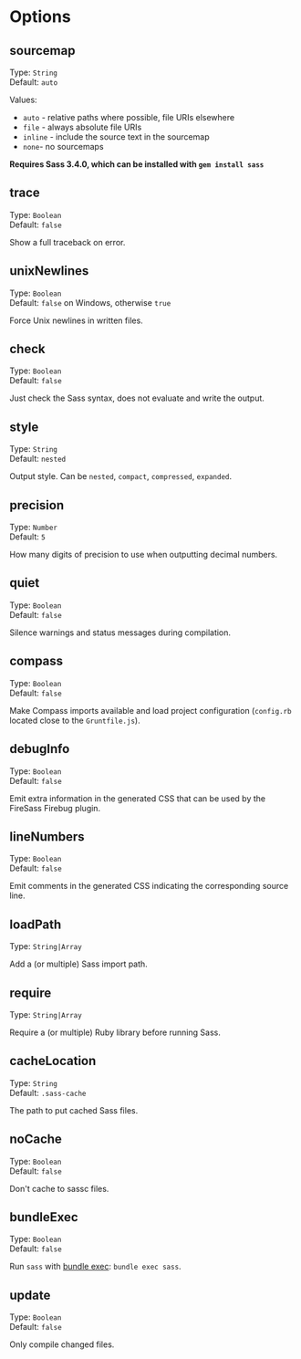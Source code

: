# Options


## sourcemap

Type: `String`  
Default: `auto`

Values:

- `auto` - relative paths where possible, file URIs elsewhere
- `file` - always absolute file URIs
- `inline` - include the source text in the sourcemap
- `none`- no sourcemaps

**Requires Sass 3.4.0, which can be installed with `gem install sass`**


## trace

Type: `Boolean`  
Default: `false`

Show a full traceback on error.


## unixNewlines

Type: `Boolean`  
Default: `false` on Windows, otherwise `true`

Force Unix newlines in written files.


## check

Type: `Boolean`  
Default: `false`

Just check the Sass syntax, does not evaluate and write the output.


## style

Type: `String`  
Default: `nested`

Output style. Can be `nested`, `compact`, `compressed`, `expanded`.


## precision

Type: `Number`  
Default: `5`

How many digits of precision to use when outputting decimal numbers.


## quiet

Type: `Boolean`  
Default: `false`

Silence warnings and status messages during compilation.


## compass

Type: `Boolean`  
Default: `false`

Make Compass imports available and load project configuration (`config.rb` located close to the `Gruntfile.js`).


## debugInfo

Type: `Boolean`  
Default: `false`

Emit extra information in the generated CSS that can be used by the FireSass Firebug plugin.


## lineNumbers

Type: `Boolean`  
Default: `false`

Emit comments in the generated CSS indicating the corresponding source line.


## loadPath

Type: `String|Array`

Add a (or multiple) Sass import path.


## require

Type: `String|Array`

Require a (or multiple) Ruby library before running Sass.


## cacheLocation

Type: `String`  
Default: `.sass-cache`

The path to put cached Sass files.


## noCache

Type: `Boolean`  
Default: `false`

Don't cache to sassc files.


## bundleExec

Type: `Boolean`  
Default: `false`

Run `sass` with [bundle exec](https://bundler.io/man/bundle-exec.1.html): `bundle exec sass`.


## update

Type: `Boolean`  
Default: `false`

Only compile changed files.

